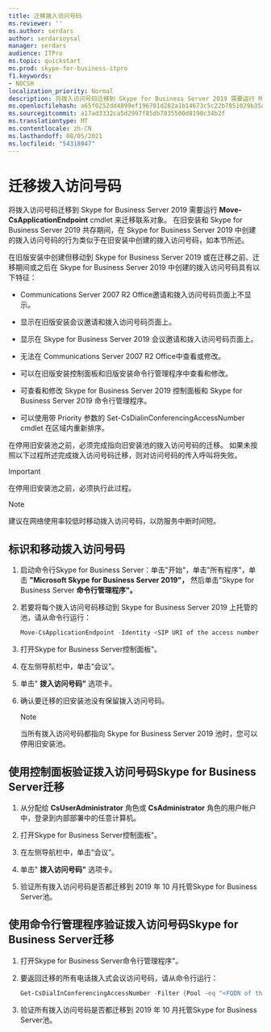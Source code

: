 ```yaml
---
title: 迁移拨入访问号码
ms.reviewer: ''
ms.author: serdars
author: serdarsoysal
manager: serdars
audience: ITPro
ms.topic: quickstart
ms.prod: skype-for-business-itpro
f1.keywords:
- NOCSH
localization_priority: Normal
description: 将拨入访问号码迁移到 Skype for Business Server 2019 需要运行 Move-CsApplicationEndpoint cmdlet 来迁移联系人对象。 在旧安装和 Skype for Business Server 2019 共存期间，在 Skype for Business Server 2019 中创建的拨入访问号码的行为类似于在旧安装中创建的拨入访问号码，如本节所述。
ms.openlocfilehash: a65f0252dd4899ef196701d282a1b14673c5c22b7851029b35a15c4685c2b28d
ms.sourcegitcommit: a17ad3332ca5d2997f85db7835500d8190c34b2f
ms.translationtype: MT
ms.contentlocale: zh-CN
ms.lasthandoff: 08/05/2021
ms.locfileid: "54318047"
---
```

# <a name="migrate-dial-in-access-numbers"></a>迁移拨入访问号码

将拨入访问号码迁移到 Skype for Business Server 2019 需要运行 **Move-CsApplicationEndpoint** cmdlet 来迁移联系对象。 在旧安装和 Skype for Business Server 2019 共存期间，在 Skype for Business Server 2019 中创建的拨入访问号码的行为类似于在旧安装中创建的拨入访问号码，如本节所述。 

在旧版安装中创建但移动到 Skype for Business Server 2019 或在迁移之前、迁移期间或之后在 Skype for Business Server 2019 中创建的拨入访问号码具有以下特征：

- Communications Server 2007 R2 Office邀请和拨入访问号码页面上不显示。

- 显示在旧版安装会议邀请和拨入访问号码页面上。

- 显示在 Skype for Business Server 2019 会议邀请和拨入访问号码页面上。

- 无法在 Communications Server 2007 R2 Office中查看或修改。

- 可以在旧版安装控制面板和旧版安装命令行管理程序中查看和修改。

- 可查看和修改 Skype for Business Server 2019 控制面板和 Skype for Business Server 2019 命令行管理程序。

- 可以使用带 Priority 参数的 Set-CsDialinConferencingAccessNumber cmdlet 在区域内重新排序。

在停用旧安装池之前，必须完成指向旧安装池的拨入访问号码的迁移。 如果未按照以下过程所述完成拨入访问号码迁移，则对访问号码的传入呼叫将失败。

> [!IMPORTANT]
> 在停用旧安装池之前，必须执行此过程。 

> [!NOTE]
> 建议在网络使用率较低时移动拨入访问号码，以防服务中断时间短。 

## <a name="to-identify-and-move-dial-in-access-numbers"></a>标识和移动拨入访问号码

1. 启动命令行Skype for Business Server：单击"开始"，单击"所有程序"，单击 **"Microsoft Skype for Business Server 2019"，** 然后单击"Skype for Business Server **命令行管理程序"。**

2. 若要将每个拨入访问号码移动到 Skype for Business Server 2019 上托管的池，请从命令行运行： 

   ```PowerShell
   Move-CsApplicationEndpoint -Identity <SIP URI of the access number to be moved> -Target <FQDN of the pool to which the access number is moving>
   ```

3. 打开Skype for Business Server控制面板"。

4. 在左侧导航栏中，单击“会议”。

5. 单击" **拨入访问号码"** 选项卡。 

6. 确认要迁移的旧安装池没有保留拨入访问号码。

    > [!NOTE]
    > 当所有拨入访问号码都指向 Skype for Business Server 2019 池时，您可以停用旧安装池。 

## <a name="verify-the-dial-in-access-number-migration-using-skype-for-business-server-control-panel"></a>使用控制面板验证拨入访问号码Skype for Business Server迁移

1. 从分配给 **CsUserAdministrator** 角色或 **CsAdministrator** 角色的用户帐户中，登录到内部部署中的任意计算机。 

2. 打开Skype for Business Server控制面板"。

3. 在左侧导航栏中，单击“会议”。

4. 单击" **拨入访问号码"** 选项卡。 

5. 验证所有拨入访问号码是否都迁移到 2019 年 10 月托管Skype for Business Server池。

## <a name="verify-the-dial-in-access-number-migration-using-skype-for-business-server-management-shell"></a>使用命令行管理程序验证拨入访问号码Skype for Business Server迁移

1. 打开Skype for Business Server命令行管理程序"。

2. 要返回迁移的所有电话拨入式会议访问号码，请从命令行运行：

   ```PowerShell
   Get-CsDialInConferencingAccessNumber -Filter {Pool -eq "<FQDN of the pool to which the access number is moved>"}
   ```

3. 验证所有拨入访问号码是否都迁移到 2019 年 10 月托管Skype for Business Server池。


